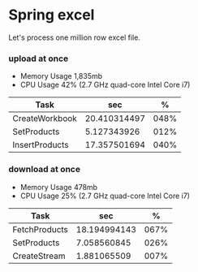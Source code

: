 # Spring excel

Let's process one million row excel file.

### upload at once

* Memory Usage 1,835mb
* CPU Usage 42% (2.7 GHz quad-core Intel Core i7)

|Task|sec|%|
|------|---|---|
|CreateWorkbook|20.410314497|048%|
|SetProducts|5.127343926|012%|
|InsertProducts|17.357501694|040%|

### download at once

* Memory Usage 478mb
* CPU Usage 25% (2.7 GHz quad-core Intel Core i7)

|Task|sec|%|
|------|---|---|
|FetchProducts|18.194994143|067%|
|SetProducts|7.058560845|026%|
|CreateStream|1.881065509|007%|